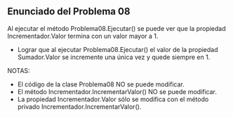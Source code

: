 ﻿Enunciado del Problema 08
-------------------------

Al ejecutar el método Problema08.Ejecutar() se puede ver que la propiedad Incrementador.Valor termina con un valor mayor a 1.

- Lograr que al ejecutar Problema08.Ejecutar() el valor de la propiedad Sumador.Valor se incremente una única vez y quede siempre en 1.

NOTAS:
- El código de la clase Problema08 NO se puede modificar.
- El método Incrementador.IncrementarValor() NO se puede modificar.
- La propiedad Incrementador.Valor sólo se modifica con el método privado Incrementador.IncrementarValor().